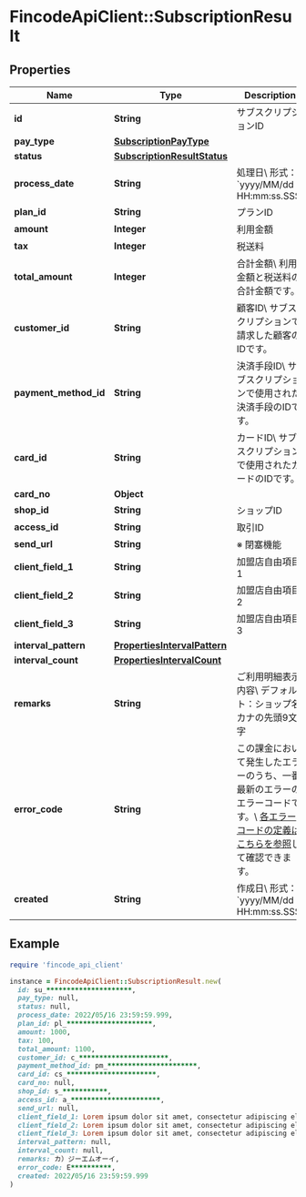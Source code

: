 # FincodeApiClient::SubscriptionResult

## Properties

| Name | Type | Description | Notes |
| ---- | ---- | ----------- | ----- |
| **id** | **String** | サブスクリプションID  | [optional] |
| **pay_type** | [**SubscriptionPayType**](SubscriptionPayType.md) |  | [optional] |
| **status** | [**SubscriptionResultStatus**](SubscriptionResultStatus.md) |  | [optional] |
| **process_date** | **String** | 処理日\\ 形式：&#x60;yyyy/MM/dd HH:mm:ss.SSS&#x60;  | [optional] |
| **plan_id** | **String** | プランID  | [optional] |
| **amount** | **Integer** | 利用金額  | [optional] |
| **tax** | **Integer** | 税送料  | [optional] |
| **total_amount** | **Integer** | 合計金額\\ 利用金額と税送料の合計金額です。  | [optional] |
| **customer_id** | **String** | 顧客ID\\ サブスクリプションで請求した顧客のIDです。  | [optional] |
| **payment_method_id** | **String** | 決済手段ID\\ サブスクリプションで使用された決済手段のIDです。  | [optional] |
| **card_id** | **String** | カードID\\ サブスクリプションで使用されたカードのIDです。  | [optional] |
| **card_no** | **Object** |  | [optional] |
| **shop_id** | **String** | ショップID  | [optional] |
| **access_id** | **String** | 取引ID  | [optional] |
| **send_url** | **String** | ※ 閉塞機能  | [optional] |
| **client_field_1** | **String** | 加盟店自由項目 1  | [optional] |
| **client_field_2** | **String** | 加盟店自由項目 2  | [optional] |
| **client_field_3** | **String** | 加盟店自由項目 3  | [optional] |
| **interval_pattern** | [**PropertiesIntervalPattern**](PropertiesIntervalPattern.md) |  | [optional] |
| **interval_count** | [**PropertiesIntervalCount**](PropertiesIntervalCount.md) |  | [optional] |
| **remarks** | **String** | ご利用明細表示内容\\ デフォルト：ショップ名カナの先頭9文字  | [optional] |
| **error_code** | **String** | この課金において発生したエラーのうち、一番最新のエラーのエラーコードです。\\ [各エラーコードの定義はこちらを参照](https://docs.fincode.jp/develop_support/error)して確認できます。  | [optional] |
| **created** | **String** | 作成日\\ 形式：&#x60;yyyy/MM/dd HH:mm:ss.SSS&#x60;  | [optional] |

## Example

```ruby
require 'fincode_api_client'

instance = FincodeApiClient::SubscriptionResult.new(
  id: su_*********************,
  pay_type: null,
  status: null,
  process_date: 2022/05/16 23:59:59.999,
  plan_id: pl_*********************,
  amount: 1000,
  tax: 100,
  total_amount: 1100,
  customer_id: c_**********************,
  payment_method_id: pm_**********************,
  card_id: cs_**********************,
  card_no: null,
  shop_id: s_***********,
  access_id: a_**********************,
  send_url: null,
  client_field_1: Lorem ipsum dolor sit amet, consectetur adipiscing elit, sed do eiusmod tempor incididunt ut labore,
  client_field_2: Lorem ipsum dolor sit amet, consectetur adipiscing elit, sed do eiusmod tempor incididunt ut labore,
  client_field_3: Lorem ipsum dolor sit amet, consectetur adipiscing elit, sed do eiusmod tempor incididunt ut labore,
  interval_pattern: null,
  interval_count: null,
  remarks: カ）ジーエムオーイ,
  error_code: E**********,
  created: 2022/05/16 23:59:59.999
)
```

